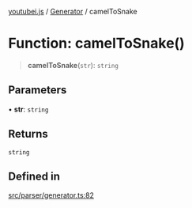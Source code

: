[youtubei.js](../../../README.md) / [Generator](../README.md) / camelToSnake

# Function: camelToSnake()

> **camelToSnake**(`str`): `string`

## Parameters

• **str**: `string`

## Returns

`string`

## Defined in

[src/parser/generator.ts:82](https://github.com/LuanRT/YouTube.js/blob/4ae0cc5c523a2080e68d6c0c1437c78fe318ea30/src/parser/generator.ts#L82)
